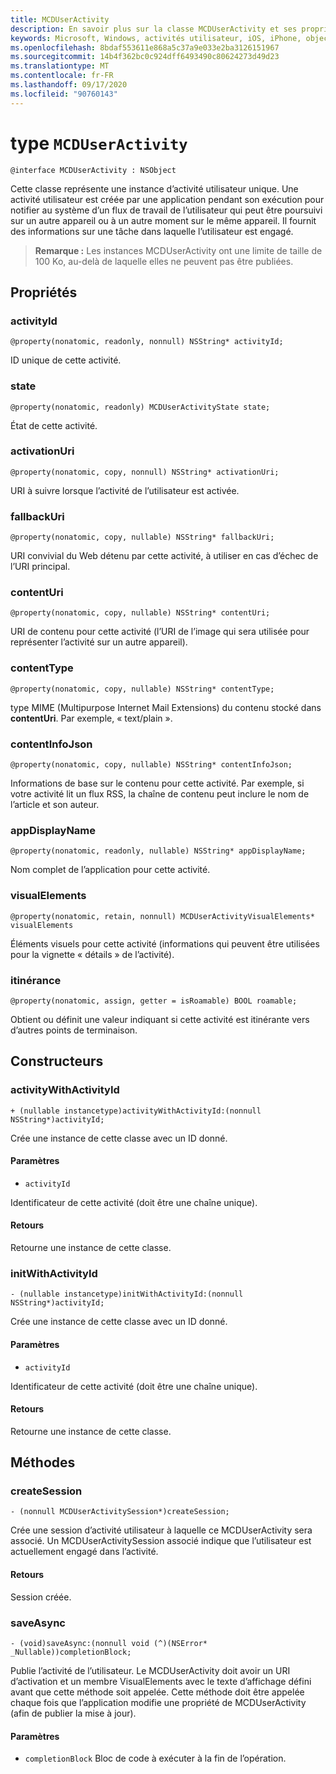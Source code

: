 ```yaml
---
title: MCDUserActivity
description: En savoir plus sur la classe MCDUserActivity et ses propriétés. Cette classe représente une instance d’activité utilisateur unique.
keywords: Microsoft, Windows, activités utilisateur, iOS, iPhone, objectiveC, appareils connectés, projet Rome
ms.openlocfilehash: 8bdaf553611e868a5c37a9e033e2ba3126151967
ms.sourcegitcommit: 14b4f362bc0c924dff6493490c80624273d49d23
ms.translationtype: MT
ms.contentlocale: fr-FR
ms.lasthandoff: 09/17/2020
ms.locfileid: "90760143"
---
```

# <a name="class-mcduseractivity"></a>type `MCDUserActivity`

```
@interface MCDUserActivity : NSObject
```

Cette classe représente une instance d’activité utilisateur unique. Une activité utilisateur est créée par une application pendant son exécution pour notifier au système d’un flux de travail de l’utilisateur qui peut être poursuivi sur un autre appareil ou à un autre moment sur le même appareil. Il fournit des informations sur une tâche dans laquelle l’utilisateur est engagé.

>**Remarque :** Les instances MCDUserActivity ont une limite de taille de 100 Ko, au-delà de laquelle elles ne peuvent pas être publiées.

## <a name="properties"></a>Propriétés

### <a name="activityid"></a>activityId
`@property(nonatomic, readonly, nonnull) NSString* activityId;`

ID unique de cette activité.

### <a name="state"></a>state
`@property(nonatomic, readonly) MCDUserActivityState state;`

État de cette activité.

### <a name="activationuri"></a>activationUri
`@property(nonatomic, copy, nonnull) NSString* activationUri;`

URI à suivre lorsque l’activité de l’utilisateur est activée.

### <a name="fallbackuri"></a>fallbackUri
`@property(nonatomic, copy, nullable) NSString* fallbackUri;`

URI convivial du Web détenu par cette activité, à utiliser en cas d’échec de l’URI principal.

### <a name="contenturi"></a>contentUri
`@property(nonatomic, copy, nullable) NSString* contentUri;`

URI de contenu pour cette activité (l’URI de l’image qui sera utilisée pour représenter l’activité sur un autre appareil).

### <a name="contenttype"></a>contentType
`@property(nonatomic, copy, nullable) NSString* contentType;`

type MIME (Multipurpose Internet Mail Extensions) du contenu stocké dans **contentUri**. Par exemple, « text/plain ».

### <a name="contentinfojson"></a>contentInfoJson
`@property(nonatomic, copy, nullable) NSString* contentInfoJson;`

Informations de base sur le contenu pour cette activité. Par exemple, si votre activité lit un flux RSS, la chaîne de contenu peut inclure le nom de l’article et son auteur.

### <a name="appdisplayname"></a>appDisplayName
`@property(nonatomic, readonly, nullable) NSString* appDisplayName;`

Nom complet de l’application pour cette activité.

### <a name="visualelements"></a>visualElements
`@property(nonatomic, retain, nonnull) MCDUserActivityVisualElements* visualElements`

Éléments visuels pour cette activité (informations qui peuvent être utilisées pour la vignette « détails » de l’activité).

### <a name="roamable"></a>itinérance
`@property(nonatomic, assign, getter = isRoamable) BOOL roamable;`

Obtient ou définit une valeur indiquant si cette activité est itinérante vers d’autres points de terminaison.

## <a name="constructors"></a>Constructeurs

### <a name="activitywithactivityid"></a>activityWithActivityId
`+ (nullable instancetype)activityWithActivityId:(nonnull NSString*)activityId;`

Crée une instance de cette classe avec un ID donné.

#### <a name="parameters"></a>Paramètres
* `activityId` 

Identificateur de cette activité (doit être une chaîne unique).

#### <a name="returns"></a>Retours
Retourne une instance de cette classe.

### <a name="initwithactivityid"></a>initWithActivityId
`- (nullable instancetype)initWithActivityId:(nonnull NSString*)activityId;`

Crée une instance de cette classe avec un ID donné.

#### <a name="parameters"></a>Paramètres
* `activityId`

Identificateur de cette activité (doit être une chaîne unique).

#### <a name="returns"></a>Retours
Retourne une instance de cette classe.

## <a name="methods"></a>Méthodes

### <a name="createsession"></a>createSession
`- (nonnull MCDUserActivitySession*)createSession;`

Crée une session d’activité utilisateur à laquelle ce MCDUserActivity sera associé. Un MCDUserActivitySession associé indique que l’utilisateur est actuellement engagé dans l’activité.

#### <a name="returns"></a>Retours
Session créée.

### <a name="saveasync"></a>saveAsync
`- (void)saveAsync:(nonnull void (^)(NSError* _Nullable))completionBlock;`

Publie l’activité de l’utilisateur. Le MCDUserActivity doit avoir un URI d’activation et un membre VisualElements avec le texte d’affichage défini avant que cette méthode soit appelée. Cette méthode doit être appelée chaque fois que l’application modifie une propriété de MCDUserActivity (afin de publier la mise à jour).

#### <a name="parameters"></a>Paramètres
* `completionBlock` Bloc de code à exécuter à la fin de l’opération.